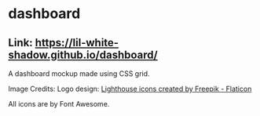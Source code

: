 # dashboard
## Link: https://lil-white-shadow.github.io/dashboard/

A dashboard mockup made using CSS grid.




Image Credits:
Logo design: <a href="https://www.flaticon.com/free-icons/lighthouse" title="lighthouse icons">Lighthouse icons created by Freepik - Flaticon</a>

All icons are by Font Awesome.
